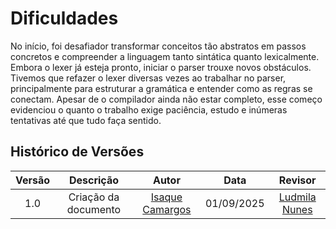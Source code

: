 # Dificuldades

No início, foi desafiador transformar conceitos tão abstratos em passos concretos e compreender a linguagem tanto sintática quanto lexicalmente. Embora o lexer já esteja pronto, iniciar o parser trouxe novos obstáculos. Tivemos que refazer o lexer diversas vezes ao trabalhar no parser, principalmente para estruturar a gramática e entender como as regras se conectam. Apesar de o compilador ainda não estar completo, esse começo evidenciou o quanto o trabalho exige paciência, estudo e inúmeras tentativas até que tudo faça sentido.





## Histórico de Versões 

| Versão |Descrição     |Autor                                       |Data    |Revisor|
|:-:     | :-:          | :-:                                        | :-:        |:-:|
|1.0     | Criação da documento | [Isaque Camargos](https://github.com/caioduart3)   | 01/09/2025 | [Ludmila Nunes](https://github.com/ludmilaaysha)|